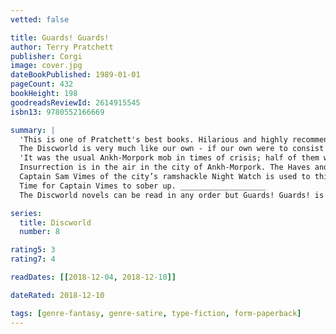 ```yaml
---
vetted: false

title: Guards! Guards!
author: Terry Pratchett
publisher: Corgi
image: cover.jpg
dateBookPublished: 1989-01-01
pageCount: 432
bookHeight: 198
goodreadsReviewId: 2614915545
isbn13: 9780552166669

summary: |
  'This is one of Pratchett's best books. Hilarious and highly recommended' The Times
  The Discworld is very much like our own - if our own were to consist of a flat planet balanced on the back of four elephants which stand on the back of a giant turtle, that is . . . ___________________
  'It was the usual Ankh-Morpork mob in times of crisis; half of them were here to complain, a quarter of them were here to watch the other half, and the remainder were here to rob, importune or sell hotdogs to the rest.'
  Insurrection is in the air in the city of Ankh-Morpork. The Haves and Have-Nots are about to fall out all over again.
  Captain Sam Vimes of the city’s ramshackle Night Watch is used to this. It’s enough to drive a man to drink. Well, to drink more. But this time, something is different – the Have-Nots have found the key to a dormant, lethal weapon that even they don’t fully understand, and they’re about to unleash a campaign of terror on the city.
  Time for Captain Vimes to sober up. ___________________
  The Discworld novels can be read in any order but Guards! Guards! is the first book in the City Watch series.

series:
  title: Discworld
  number: 8

rating5: 3
rating7: 4

readDates: [[2018-12-04, 2018-12-10]]

dateRated: 2018-12-10

tags: [genre-fantasy, genre-satire, type-fiction, form-paperback]
---
```


